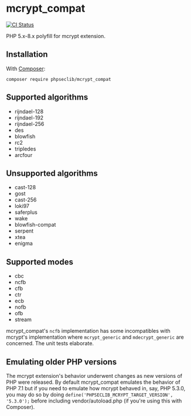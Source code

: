 # mcrypt_compat

[![CI Status](https://github.com/phpseclib/mcrypt_compat/actions/workflows/ci.yml/badge.svg?branch=1.0&event=push "CI Status")](https://github.com/phpseclib/mcrypt_compat/actions/workflows/ci.yml?query=branch%3A1.0)

PHP 5.x-8.x polyfill for mcrypt extension.

## Installation

With [Composer](https://getcomposer.org/):

```
composer require phpseclib/mcrypt_compat
```

## Supported algorithms

- rijndael-128
- rijndael-192
- rijndael-256
- des
- blowfish
- rc2
- tripledes
- arcfour

## Unsupported algorithms

- cast-128
- gost
- cast-256
- loki97
- saferplus
- wake
- blowfish-compat
- serpent
- xtea
- enigma

## Supported modes

- cbc
- ncfb
- cfb
- ctr
- ecb
- nofb
- ofb
- stream

mcrypt_compat's `ncfb` implementation has some incompatibles with mcrypt's implementation where `mcrypt_generic` and `mdecrypt_generic` are concerned. The unit tests elaborate.

## Emulating older PHP versions

The mcrypt extension's behavior underwent changes as new versions of PHP were released. By default mcrypt_compat emulates the behavior of PHP 7.1 but if you need to emulate how mcrypt behaved in, say, PHP 5.3.0, you may do so by doing `define('PHPSECLIB_MCRYPT_TARGET_VERSION', '5.3.0');` before including vendor/autoload.php (if you're using this with Composer).